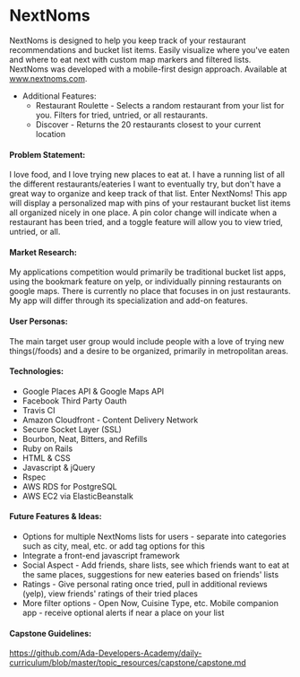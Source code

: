 # NextNoms
NextNoms is designed to help you keep track of your restaurant recommendations and bucket list items. Easily visualize where you've eaten and where to eat next with custom map markers and filtered lists. NextNoms was developed with a mobile-first design approach. Available at www.nextnoms.com.
- Additional Features:
  - Restaurant Roulette - Selects a random restaurant from your list for you. Filters for tried, untried, or all restaurants.
  - Discover - Returns the 20 restaurants closest to your current location

#### Problem Statement:
I love food, and I love trying new places to eat at. I have a running list of all the different restaurants/eateries I want to eventually try, but don't have a great way to organize and keep track of that list. Enter NextNoms! This app will display a personalized map with pins of your restaurant bucket list items all organized nicely in one place. A pin color change will indicate when a restaurant has been tried, and a toggle feature will allow you to view tried, untried, or all.
#### Market Research:
My applications competition would primarily be traditional bucket list apps, using the bookmark feature on yelp, or individually pinning restaurants on google maps. There is currently no place that focuses in on just restaurants. My app will differ through its specialization and add-on features.
#### User Personas:
The main target user group would include people with a love of trying new things(/foods) and a desire to be organized, primarily in metropolitan areas.

#### Technologies:
- Google Places API & Google Maps API
- Facebook Third Party Oauth
- Travis CI
- Amazon Cloudfront - Content Delivery Network
- Secure Socket Layer (SSL)
- Bourbon, Neat, Bitters, and Refills
- Ruby on Rails
- HTML & CSS
- Javascript & jQuery
- Rspec
- AWS RDS for PostgreSQL
- AWS EC2 via ElasticBeanstalk

#### Future Features & Ideas:
- Options for multiple NextNoms lists for users - separate into categories such as city, meal, etc. or add tag options for this
- Integrate a front-end javascript framework
- Social Aspect - Add friends, share lists, see which friends want to eat at the same places, suggestions for new eateries based on friends' lists
- Ratings - Give personal rating once tried, pull in additional reviews (yelp), view friends' ratings of their tried places
- More filter options - Open Now, Cuisine Type, etc.
Mobile companion app - receive optional alerts if near a place on your list

#### Capstone Guidelines:
https://github.com/Ada-Developers-Academy/daily-curriculum/blob/master/topic_resources/capstone/capstone.md
